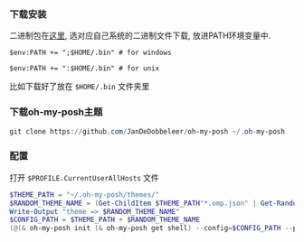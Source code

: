 ### 下载安装
二进制包在[这里](https://github.com/JanDeDobbeleer/oh-my-posh/releases), 选对应自己系统的二进制文件下载, 放进PATH环境变量中.
```shell
$env:PATH += ";$HOME/.bin" # for windows

$env:PATH += ":$HOME/.bin" # for unix
```
比如下载好了放在 ```$HOME/.bin``` 文件夹里

### 下载oh-my-posh主题
```powershell
git clone https://github.com/JanDeDobbeleer/oh-my-posh ~/.oh-my-posh
```

### 配置
打开 ```$PROFILE.CurrentUserAllHosts``` 文件
```powershell
$THEME_PATH = "~/.oh-my-posh/themes/"
$RANDOM_THEME_NAME = (Get-ChildItem $THEME_PATH"*.omp.json" | Get-Random).Name
Write-Output "theme => $RANDOM_THEME_NAME"
$CONFIG_PATH = $THEME_PATH + $RANDOM_THEME_NAME
(@(& oh-my-posh init (& oh-my-posh get shell) --config=$CONFIG_PATH --print) -join "`n") | Invoke-Expression
```